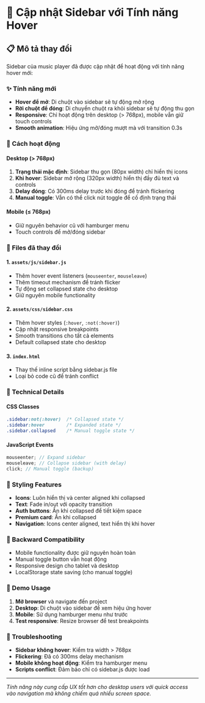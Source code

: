 # 🎵 Cập nhật Sidebar với Tính năng Hover

## 📋 Mô tả thay đổi

Sidebar của music player đã được cập nhật để hoạt động với tính năng hover mới:

### ✨ Tính năng mới

- **Hover để mở**: Di chuột vào sidebar sẽ tự động mở rộng
- **Rời chuột để đóng**: Di chuyển chuột ra khỏi sidebar sẽ tự động thu gọn
- **Responsive**: Chỉ hoạt động trên desktop (> 768px), mobile vẫn giữ touch controls
- **Smooth animation**: Hiệu ứng mở/đóng mượt mà với transition 0.3s

### 🎯 Cách hoạt động

#### Desktop (> 768px)

1. **Trạng thái mặc định**: Sidebar thu gọn (80px width) chỉ hiển thị icons
2. **Khi hover**: Sidebar mở rộng (320px width) hiển thị đầy đủ text và controls
3. **Delay đóng**: Có 300ms delay trước khi đóng để tránh flickering
4. **Manual toggle**: Vẫn có thể click nút toggle để cố định trạng thái

#### Mobile (≤ 768px)

- Giữ nguyên behavior cũ với hamburger menu
- Touch controls để mở/đóng sidebar

### 📁 Files đã thay đổi

#### 1. `assets/js/sidebar.js`

- Thêm hover event listeners (`mouseenter`, `mouseleave`)
- Thêm timeout mechanism để tránh flicker
- Tự động set collapsed state cho desktop
- Giữ nguyên mobile functionality

#### 2. `assets/css/sidebar.css`

- Thêm hover styles (`:hover`, `:not(:hover)`)
- Cập nhật responsive breakpoints
- Smooth transitions cho tất cả elements
- Default collapsed state cho desktop

#### 3. `index.html`

- Thay thế inline script bằng sidebar.js file
- Loại bỏ code cũ để tránh conflict

### 🔧 Technical Details

#### CSS Classes

```css
.sidebar:not(:hover)  /* Collapsed state */
.sidebar:hover        /* Expanded state */
.sidebar.collapsed    /* Manual toggle state */
```

#### JavaScript Events

```javascript
mouseenter; // Expand sidebar
mouseleave; // Collapse sidebar (with delay)
click; // Manual toggle (backup)
```

### 🎨 Styling Features

- **Icons**: Luôn hiển thị và center aligned khi collapsed
- **Text**: Fade in/out với opacity transition
- **Auth buttons**: Ẩn khi collapsed để tiết kiệm space
- **Premium card**: Ẩn khi collapsed
- **Navigation**: Icons center aligned, text hiển thị khi hover

### 🔄 Backward Compatibility

- Mobile functionality được giữ nguyên hoàn toàn
- Manual toggle button vẫn hoạt động
- Responsive design cho tablet và desktop
- LocalStorage state saving (cho manual toggle)

### 🎪 Demo Usage

1. **Mở browser** và navigate đến project
2. **Desktop**: Di chuột vào sidebar để xem hiệu ứng hover
3. **Mobile**: Sử dụng hamburger menu như trước
4. **Test responsive**: Resize browser để test breakpoints

### 🐛 Troubleshooting

- **Sidebar không hover**: Kiểm tra width > 768px
- **Flickering**: Đã có 300ms delay mechanism
- **Mobile không hoạt động**: Kiểm tra hamburger menu
- **Scripts conflict**: Đảm bảo chỉ có sidebar.js được load

---

_Tính năng này cung cấp UX tốt hơn cho desktop users với quick access vào navigation mà không chiếm quá nhiều screen space._
